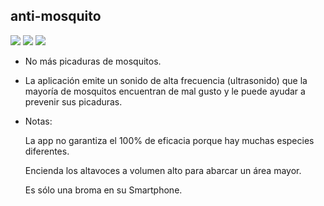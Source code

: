 ## anti-mosquito

<img src=https://build.phonegap.com/apps/3359384/badge/3564442821/version.svg /> <img src=https://build.phonegap.com/apps/3359384/badge/3564442821/android.svg /> <img src=https://build.phonegap.com/apps/3359384/badge/3564442821/winphone.svg />

* No más picaduras de mosquitos.

* La aplicación emite un sonido de alta frecuencia (ultrasonido) que la mayoría de mosquitos encuentran de mal gusto y le puede ayudar a prevenir sus picaduras.

* Notas:

    La app no garantiza el 100% de eficacia porque hay muchas especies diferentes.
	
    Encienda los altavoces a volumen alto para abarcar un área mayor.
	
    Es sólo una broma en su Smartphone.
